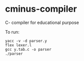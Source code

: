 # cminus-compiler
C- compiler for educational purpose 

To run:
```
yacc -v -d parser.y
flex lexer.l
gcc y.tab.c -o parser
./parser
```
